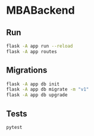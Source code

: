 # MBABackend

## Run

```sh
flask -A app run --reload
flask -A app routes
```

## Migrations

```sh
flask -A app db init
flask -A app db migrate -m "v1"
flask -A app db upgrade
```


## Tests

```sh
pytest
```
